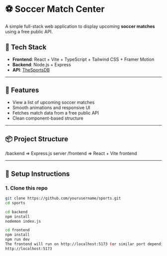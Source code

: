 # ⚽ Soccer Match Center

A simple full-stack web application to display upcoming **soccer matches** using a free public API.

## 🧩 Tech Stack

- **Frontend**: React + Vite + TypeScript + Tailwind CSS + Framer Motion
- **Backend**: Node.js + Express
- **API**: [TheSportsDB](https://www.thesportsdb.com/api.php)

---

## 🚀 Features

- View a list of upcoming soccer matches
- Smooth animations and responsive UI
- Fetches match data from a free public API
- Clean component-based structure

---

## 📦 Project Structure

/backend => Express.js server
/frontend => React + Vite frontend

---

## 🔧 Setup Instructions

### 1. Clone this repo

```bash
git clone https://github.com/yourusername/sports.git
cd sports

cd backend
npm install
nodemon index.js

cd frontend
npm install
npm run dev
The frontend will run on http://localhost:5173 (or similar port depending on your system)
http://localhost:5173
```
